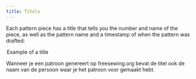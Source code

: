 ```yaml
---
title: Titels
---
```


Each pattern piece has a title that tells you the number and name of the piece, as well as the pattern name and a timestamp of when the pattern was drafted:

<Legend part="title">

Example of a title

</Legend>

<Note>

Wanneer je een patroon genereert op freesewing.org bevat de titel ook de naam van de persoon waar je het patroon voor gemaakt hebt.

</Note>
